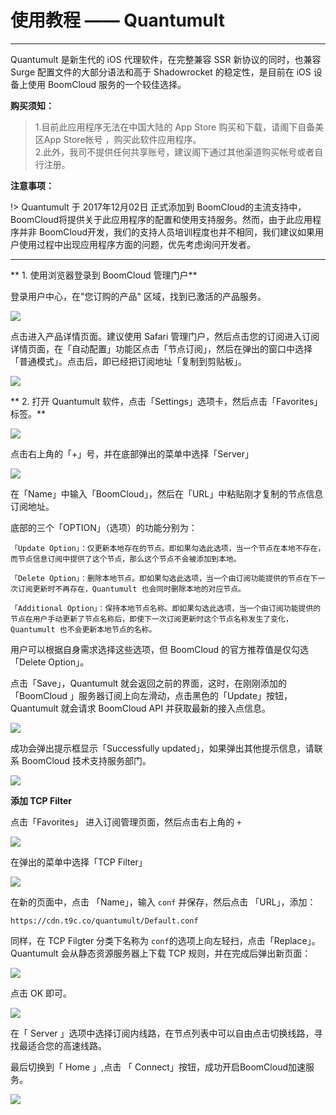 # 使用教程 —— Quantumult

- - -

Quantumult 是新生代的 iOS 代理软件，在完整兼容 SSR 新协议的同时，也兼容 Surge 配置文件的大部分语法和高于 Shadowrocket 的稳定性，是目前在 iOS 设备上使用 BoomCloud 服务的一个较佳选择。

 **购买须知：**

>1.目前此应用程序无法在中国大陆的 App Store 购买和下载，请阁下自备美区App Store帐号 ，购买此软件应用程序。  
2.此外，我司不提供任何共享账号，建议阁下通过其他渠道购买帐号或者自行注册。

**注意事项：**  

!> Quantumult 于 2017年12月02日 正式添加到 BoomCloud的主流支持中，BoomCloud将提供关于此应用程序的配置和使用支持服务。然而，由于此应用程序并非 BoomCloud开发，我们的支持人员培训程度也并不相同，我们建议如果用户使用过程中出现应用程序方面的问题，优先考虑询问开发者。

---

** 1. 使用浏览器登录到 BoomCloud 管理门户**

登录用户中心，在"您订购的产品" 区域，找到已激活的产品服务。

![](/img/ios/ios-01.png)

点击进入产品详情页面。建议使用 Safari 管理门户，然后点击您的订阅进入订阅详情页面，在「自动配置」功能区点击「节点订阅」，然后在弹出的窗口中选择「普通模式」。点击后，即已经把订阅地址「复制到剪贴板」。

![](/img/ios/ios-02.png)

** 2. 打开 Quantumult 软件，点击「Settings」选项卡，然后点击「Favorites」标签。**

![](/img/ios/quantumult-4.png)

点击右上角的「+」号，并在底部弹出的菜单中选择「Server」

![](/img/ios/quantumult-5.png)

在「Name」中输入「BoomCloud」，然后在「URL」中粘贴刚才复制的节点信息订阅地址。

底部的三个「OPTION」（选项）的功能分别为：

```
「Update Option」：仅更新本地存在的节点。即如果勾选此选项，当一个节点在本地不存在，而节点信息订阅中提供了这个节点，那么这个节点不会被添加到本地。

「Delete Option」：删除本地节点。即如果勾选此选项，当一个由订阅功能提供的节点在下一次订阅更新时不再存在，Quantumult 也会同时删除本地的对应节点。

「Additional Option」：保持本地节点名称。即如果勾选此选项，当一个由订阅功能提供的节点在用户手动更新了节点名称后，即使下一次订阅更新时这个节点名称发生了变化，Quantumult 也不会更新本地节点的名称。
```

用户可以根据自身需求选择这些选项，但 BoomCloud 的官方推荐值是仅勾选「Delete Option」。


点击「Save」，Quantumult 就会返回之前的界面，这时，在刚刚添加的「BoomCloud 」服务器订阅上向左滑动，点击黑色的「Update」按钮，Quantumult 就会请求 BoomCloud API 并获取最新的接入点信息。

![](/img/ios/quantumult-7.png)

成功会弹出提示框显示「Successfully updated」，如果弹出其他提示信息，请联系 BoomCloud 技术支持服务部门。

![](/img/ios/quantumult-8.png)

**添加 TCP Filter** 

点击「Favorites」 进入订阅管理页面，然后点击右上角的 `+`

![](/img/ios/quantumult-10.png)

在弹出的菜单中选择「TCP Filter」

![](/img/ios/quantumult-11.png)

在新的页面中，点击 「Name」，输入 `conf` 并保存，然后点击 「URL」，添加：  

`https://cdn.t9c.co/quantumult/Default.conf`

同样，在 TCP Filgter 分类下名称为 `conf`的选项上向左轻扫，点击「Replace」。Quantumult 会从静态资源服务器上下载 TCP 规则，并在完成后弹出新页面：

![](/img/ios/quantumult-13.png)

点击 OK 即可。

![](/img/ios/quantumult-4.png)

在「 Server 」选项中选择订阅内线路，在节点列表中可以自由点击切换线路，寻找最适合您的高速线路。

最后切换到「 Home 」,点击 「 Connect」按钮，成功开启BoomCloud加速服务。

![](/img/ios/quantumult-9.png)


